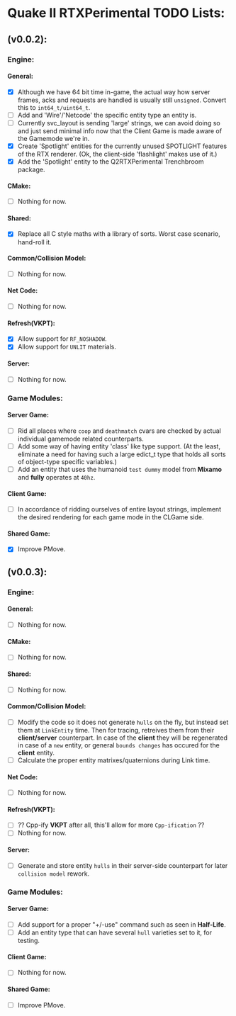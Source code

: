 # Quake II RTXPerimental TODO Lists:

## (v0.0.2):
### Engine:
#### General:
* [X] Although we have 64 bit time in-game, the actual way how server frames, acks and requests are handled is usually still ``unsigned``. Convert this to ``int64_t/uint64_t``.
* [ ] Add and 'Wire'/'Netcode' the specific entity type an entity is.
* [ ] Currently svc_layout is sending 'large' strings, we can avoid doing so and just send minimal info now that
the Client Game is made aware of the Gamemode we're in.
* [X] Create 'Spotlight' entities for the currently unused SPOTLIGHT features of the RTX renderer. (Ok, the client-side 'flashlight' makes use of it.)
* [X] Add the 'Spotlight' entity to the Q2RTXPerimental Trenchbroom package.

#### CMake:
* [ ] Nothing for now.
#### Shared:
* [X] Replace all C style maths with a library of sorts. Worst case scenario, hand-roll it.
#### Common/Collision Model:
* [ ] Nothing for now.
#### Net Code:
* [ ] Nothing for now.
#### Refresh(VKPT):
* [X] Allow support for ``RF_NOSHADOW``.
* [X] Allow support for ``UNLIT`` materials.
#### Server:
* [ ] Nothing for now.

### Game Modules:
#### Server Game:
* [ ] Rid all places where ``coop`` and ``deathmatch`` cvars are checked by actual individual gamemode related counterparts.
* [ ] Add some way of having entity 'class' like type support. (At the least, eliminate a need for having such a large edict_t type that holds all sorts of object-type specific variables.)
* [ ] Add an entity that uses the humanoid ``test dummy`` model from **Mixamo** and **fully** operates at ``40hz``.
#### Client Game:
* [ ] In accordance of ridding ourselves of entire layout strings, implement the desired rendering for each game mode in the CLGame side.
#### Shared Game:
* [X] Improve PMove.

## (v0.0.3):
### Engine:
#### General:
* [ ] Nothing for now.
#### CMake:
* [ ] Nothing for now.
#### Shared:
* [ ] Nothing for now.
#### Common/Collision Model:
* [ ] Modify the code so it does not generate ``hulls`` on the fly, but instead set them at ``LinkEntity`` time. 
Then for tracing, retreives them from their **client/server** counterpart. 
In case of the **client** they will be regenerated in case of a ``new`` entity, or general ``bounds changes`` has occured for the **client** entity.
* [ ] Calculate the proper entity matrixes/quaternions during Link time.
#### Net Code:
* [ ] Nothing for now.
#### Refresh(VKPT):
* [ ] ?? Cpp-ify **VKPT** after all, this'll allow for more ``Cpp-ification`` ??
* [ ] Nothing for now.
#### Server:
* [ ] Generate and store entity ``hulls`` in their server-side counterpart for later ``collision model`` rework.

### Game Modules:
#### Server Game:
* [ ] Add support for a proper "+/-use" command such as seen in **Half-Life**.
* [ ] Add an entity type that can have several ``hull`` varieties set to it, for testing.
#### Client Game:
* [ ] Nothing for now.
#### Shared Game:
* [ ] Improve PMove.